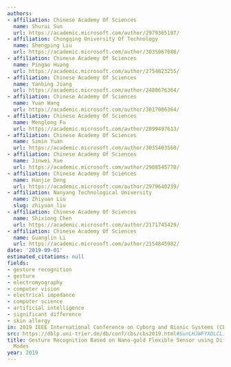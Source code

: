 ```yaml
---
authors:
- affiliation: Chinese Academy Of Sciences
  name: Shurui Sun
  url: https://academic.microsoft.com/author/2979365187/
- affiliation: Chongqing University Of Technology
  name: Shengping Liu
  url: https://academic.microsoft.com/author/3035067086/
- affiliation: Chinese Academy Of Sciences
  name: Pingao Huang
  url: https://academic.microsoft.com/author/2754823255/
- affiliation: Chinese Academy Of Sciences
  name: Yanbing Jiang
  url: https://academic.microsoft.com/author/2480676364/
- affiliation: Chinese Academy Of Sciences
  name: Yuan Wang
  url: https://academic.microsoft.com/author/3017086364/
- affiliation: Chinese Academy Of Sciences
  name: Menglong Fu
  url: https://academic.microsoft.com/author/2899497613/
- affiliation: Chinese Academy Of Sciences
  name: Simin Yuan
  url: https://academic.microsoft.com/author/3035403560/
- affiliation: Chinese Academy Of Sciences
  name: Jinwei Xue
  url: https://academic.microsoft.com/author/2908545770/
- affiliation: Chinese Academy Of Sciences
  name: Hanjie Deng
  url: https://academic.microsoft.com/author/2979640239/
- affiliation: Nanyang Technological University
  name: Zhiyuan Liu
  slug: zhiyuan_liu
- affiliation: Chinese Academy Of Sciences
  name: Shixiong Chen
  url: https://academic.microsoft.com/author/2171745429/
- affiliation: Chinese Academy Of Sciences
  name: Guanglin Li
  url: https://academic.microsoft.com/author/2154845982/
date: '2019-09-01'
estimated_citations: null
fields:
- gesture recognition
- gesture
- electromyography
- computer vision
- electrical impedance
- computer science
- artificial intelligence
- significant difference
- skin allergy
in: 2019 IEEE International Conference on Cyborg and Bionic Systems (CBS)
src: https://dblp.uni-trier.de/db/conf/cbs/cbs2019.html#SunLHJWFYXDLCL19
title: Gesture Recognition Based on Nano-gold Flexible Sensor using Different Training
  Modes
year: 2019
---
```

